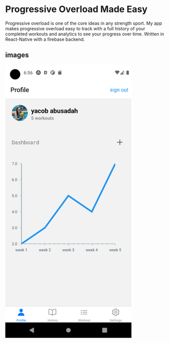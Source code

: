 # Progressive Overload Made Easy
Progressive overload is one of the core ideas in any strength sport. My app makes progressive overload easy to track with a full history of your completed workouts and analytics to see your progress over time. Written in React-Native with a firebase backend.

## images
<!-- ![picture in app](/Screenshot_1670806592.png) -->
<img src="/Screenshot_1670806592.png" width="400">

